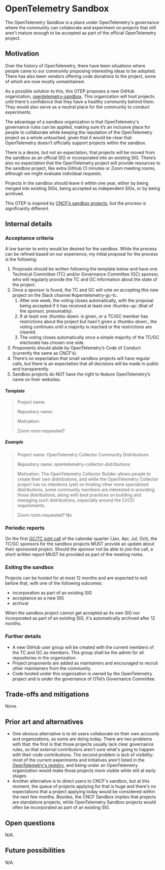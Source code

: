 # OpenTelemetry Sandbox

The OpenTelemetry Sandbox is a place under OpenTelemetry's governance where the community can collaborate and experiment on projects that still aren't mature enough to be accepted as part of the official OpenTelemetry project.

## Motivation

Over the history of OpenTelemetry, there have been situations where people came to our community proposing interesting ideas to be adopted. There has also been vendors offering code donations to the project, some of which are now mostly unmaintained. 

As a possible solution to this, this OTEP proposes a new GitHub organization, [opentelemetry-sandbox](https://github.com/opentelemetry-sandbox). This organization will host projects until there's confidence that they have a healthy community behind them. They would also serve as a neutral place for the community to conduct experiments.

The advantage of a sandbox organization is that OpenTelemetry's governance rules can be applied, making sure it’s an inclusive place for people to collaborate while keeping the reputation of the OpenTelemetry project as a whole untouched, given that it would be clear that OpenTelemetry doesn’t officially support projects within the sandbox.

There is a desire, but not an expectation, that projects will be moved from the sandbox as an official SIG or incorporated into an existing SIG. There’s also no expectation that the OpenTelemetry project will provide resources to the sandbox project, like extra GitHub CI minutes or Zoom meeting rooms, although we might evaluate individual requests.

Projects in the sandbox should leave it within one year, either by being merged into existing SIGs, being accepted as independent SIGs, or by being archived.

This OTEP is inspired by [CNCF’s sandbox projects](https://www.cncf.io/sandbox-projects/), but the process is significantly different.

## Internal details

### Acceptance criteria

A low barrier to entry would be desired for the sandbox. While the process can be refined based on our experience, my initial proposal for the process is the following:

1. Proposals should be written following the template below and have one Technical Committee (TC) and/or Governance Committee (GC) sponsor, who will regularly provide the TC and GC information about the state of the project.
1. Once a sponsor is found, the TC and GC will vote on accepting this new project on the Slack channel #opentelemetry-gc-tc. 
    1. After one week, the voting closes automatically, with the proposal being accepted if it has received at least one :thumbs-up: (that of the sponsor, presumably).
    1. If at least one :thumbs-down: is given, or a TC/GC member has restrictions about the project but hasn’t given a :thumbs-down:, the voting continues until a majority is reached or the restrictions are cleared.
    1. The voting closes automatically once a simple majority of the TC/GC electorate has chosen one side.
1. Proponents should abide by OpenTelemetry’s Code of Conduct (currently the same as CNCF’s).
1. There’s no expectation that small sandbox projects will have regular calls, but there is an expectation that all decisions will be made in public and transparently.
1. Sandbox projects do NOT have the right to feature OpenTelemetry’s name on their websites. 

#### Template

> Project name:
> 
> Repository name:
>  
> Motivation:
> 
> Zoom room requested?

##### Example

> Project name: OpenTelemetry Collector Community Distributions
> 
> Repository name: opentelemetry-collector-distributions
>  
> Motivation: The OpenTelemetry Collector Builder allows people to create their own distributions, and while the OpenTelemetry Collector project has no intentions (yet) on hosting other more specialized distributions, some community members are interested in providing those distributions, along with best practices on building and managing such distributions, especially around the CI/CD requirements.
> 
> Zoom room requested? No

### Periodic reports

On the first [GC/TC joint call](https://docs.google.com/document/d/1jylE5uZCKV9mrPw8Qrc5ExGyRVbBdqcbWPwni-hB5dE) of the calendar quarter (Jan, Apr, Jul, Oct), the TC/GC sponsors for the sandbox projects MUST provide an update about their sponsored project. Should the sponsor not be able to join the call, a short written report MUST be provided as part of the meeting notes.

### Exiting the sandbox

Projects can be hosted for at most 12 months and are expected to exit before that, with one of the following outcomes:

- incorporation as part of an existing SIG
- acceptance as a new SIG
- archival

When the sandbox project cannot get accepted as its own SIG nor incorporated as part of an existing SIG, it's automatically archived after 12 months.

### Further details

* A new GitHub user group will be created with the current members of the TC and GC as members. This group shall be the admin for all repositories in the organization.
* Project proponents are added as maintainers and encouraged to recruit other maintainers from the community.
* Code hosted under this organization is owned by the OpenTelemetry project and is under the governance of OTel’s Governance Committee.

## Trade-offs and mitigations

None.

## Prior art and alternatives

* One obvious alternative is to let users collaborate on their own accounts and organizations, as some are doing today. There are two problems with that: the first is that those projects usually lack clear governance rules, so that external contributors aren't sure what's going to happen with their code contributions. The second problem is lack of visibility: most of the current experiments and initiatives aren't listed in the [OpenTelemetry's registry](https://opentelemetry.io/ecosystem/registry/), and being under an OpenTelemetry organization would make those projects more visible while still at early stages.
* Another alternative is to direct users to CNCF's sandbox, but at this moment, the queue of projects applying for that is huge and there's no expectations that a project applying today would be considered within the next few months. Besides, the CNCF Sandbox implies that projects are standalone projects, while OpenTelemetry Sandbox projects would often be incorporated as part of an existing SIG.

## Open questions

N/A.

## Future possibilities

N/A.